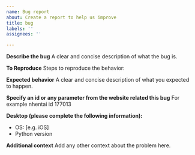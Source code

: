 ```yaml
---
name: Bug report
about: Create a report to help us improve
title: bug
labels: ''
assignees: ''

---
```


**Describe the bug**
A clear and concise description of what the bug is.

**To Reproduce**
Steps to reproduce the behavior:

**Expected behavior**
A clear and concise description of what you expected to happen.

**Specify an id or any parameter from the website related this bug**
For example nhentai id 177013

**Desktop (please complete the following information):**
 - OS: [e.g. iOS]
 - Python version

**Additional context**
Add any other context about the problem here.
